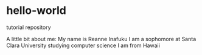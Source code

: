 # hello-world
tutorial repository

A little bit about me:
My name is Reanne Inafuku
I am a sophomore at Santa Clara University studying computer science
I am from Hawaii
